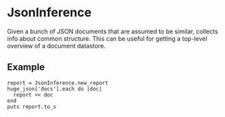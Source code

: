 # JsonInference

Given a bunch of JSON documents that are assumed to be similar, collects
info about common structure.  This can be useful for getting a top-level
overview of a document datastore.

## Example

    report = JsonInference.new_report
    huge_json['docs'].each do |doc|
      report << doc
    end
    puts report.to_s
